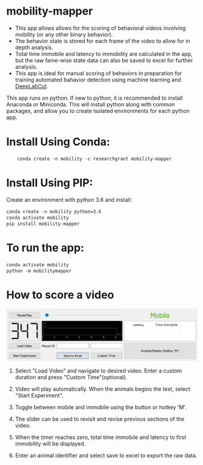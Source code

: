 # mobility-mapper

- This app allows allows for the scoring of behavioral videos involving mobility (or any other binary behavior).
- The behavior state is stored for each frame of the video to allow for in depth analysis. 
- Total time immobile and latency to immobility are calculated in the app, but the raw fame-wise state data can also be saved to excel for further analysis.
- This app is ideal for manual scoring of behaviors in preparation for training automated bahavior detection using machine learning and [DeepLabCut](https://github.com/DeepLabCut/DeepLabCut).

This app runs on python. If new to python, it is recommended to install Anaconda or Miniconda. This will install python along with common packages, and allow you to create isolated environments for each python app.

# Install Using Conda:

        conda create -n mobility -c researchgrant mobility-mapper


# Install Using PIP:

Create an environment with python 3.6 and install: 
	
	conda create -n mobility python=3.6
	conda activate mobility
	pip install mobility-mapper

# To run the app:

	conda activate mobility
	python -m mobilitymapper

# How to score a video

![Screenshot](screenshot.PNG)

1. Select "Load Video" and navigate to desired video. Enter a custom duration and press "Custom Time"(optional).

2. Video will play automatically. When the animals begins the test, select "Start Experiment".

3. Toggle between mobile and immobile using the button or hotkey 'M'.

4. The slider can be used to revisit and revise previous sections of the video. 

5. When the timer reaches zero, total time immobile and latency to first immobility will be displayed.

6. Enter an animal identifier and select save to excel to export the raw data. 



